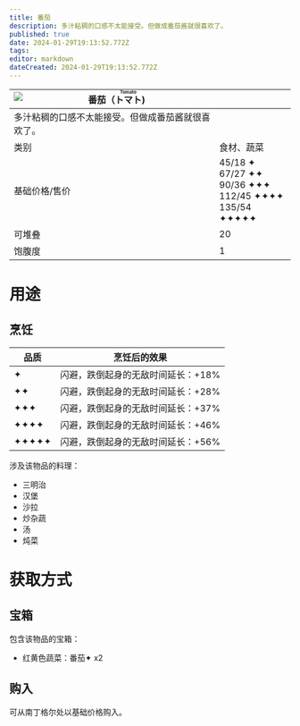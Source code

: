 ```yaml
---
title: 番茄
description: 多汁粘稠的口感不太能接受。但做成番茄酱就很喜欢了。
published: true
date: 2024-01-29T19:13:52.772Z
tags: 
editor: markdown
dateCreated: 2024-01-29T19:13:52.772Z
---
```


| <img style="float: left;" src="此处放物品图标" />番茄（<ruby>トマト<rt>Tomato</rt></ruby>) ||
| - | - |
| 多汁粘稠的口感不太能接受。但做成番茄酱就很喜欢了。 ||
| 类别 | 食材、蔬菜 |
| 基础价格/售价 | 45/18 ✦<br>67/27 ✦✦<br>90/36 ✦✦✦<br>112/45 ✦✦✦✦<br>135/54 ✦✦✦✦✦ |
| 可堆叠 | 20 |
| 饱腹度 | 1 |

# 用途
## 烹饪
| 品质 | 烹饪后的效果 |
| - | - |
| ✦ | 闪避，跌倒起身的无敌时间延长：+18% |
| ✦✦ | 闪避，跌倒起身的无敌时间延长：+28% |
| ✦✦✦ | 闪避，跌倒起身的无敌时间延长：+37% |
| ✦✦✦✦ | 闪避，跌倒起身的无敌时间延长：+46% |
| ✦✦✦✦✦ | 闪避，跌倒起身的无敌时间延长：+56% |
涉及该物品的料理：
- 三明治
- 汉堡
- 沙拉
- 炒杂蔬
- 汤
- 炖菜

# 获取方式
## 宝箱
包含该物品的宝箱：
- 红黄色蔬菜：番茄✦ x2
## 购入
可从南丁格尔处以基础价格购入。